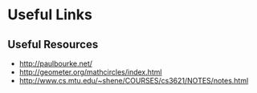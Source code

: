 # Useful Links
## Useful Resources
* http://paulbourke.net/  
* http://geometer.org/mathcircles/index.html  
* http://www.cs.mtu.edu/~shene/COURSES/cs3621/NOTES/notes.html